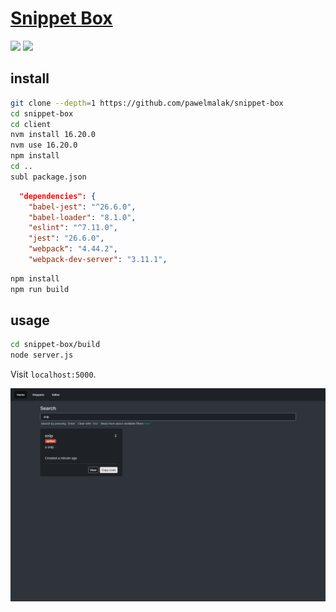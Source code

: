 # [Snippet Box](https://github.com/pawelmalak/snippet-box)

![](https://img.shields.io/github/license/pawelmalak/snippet-box) ![](https://img.shields.io/github/last-commit/scillidan/snippet-box/master?label=last%20commit%20(fork))

## install

```sh
git clone --depth=1 https://github.com/pawelmalak/snippet-box
cd snippet-box
cd client
nvm install 16.20.0
nvm use 16.20.0
npm install
cd ..
subl package.json
```

```json
  "dependencies": {
    "babel-jest": "^26.6.0",
    "babel-loader": "8.1.0",
    "eslint": "^7.11.0",
    "jest": "26.6.0",
    "webpack": "4.44.2",
    "webpack-dev-server": "3.11.1",
```

```sh
npm install
npm run build
```

## usage

```sh
cd snippet-box/build
node server.js
```

Visit `localhost:5000`.

![snippet-box](/_image/optWeb/snippet-box.png)
